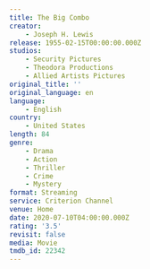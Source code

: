 ```yaml
---
title: The Big Combo
creator:
    - Joseph H. Lewis
release: 1955-02-15T00:00:00.000Z
studios:
    - Security Pictures
    - Theodora Productions
    - Allied Artists Pictures
original_title: ''
original_language: en
language:
    - English
country:
    - United States
length: 84
genre:
    - Drama
    - Action
    - Thriller
    - Crime
    - Mystery
format: Streaming
service: Criterion Channel
venue: Home
date: 2020-07-10T04:00:00.000Z
rating: '3.5'
revisit: false
media: Movie
tmdb_id: 22342
---
```



